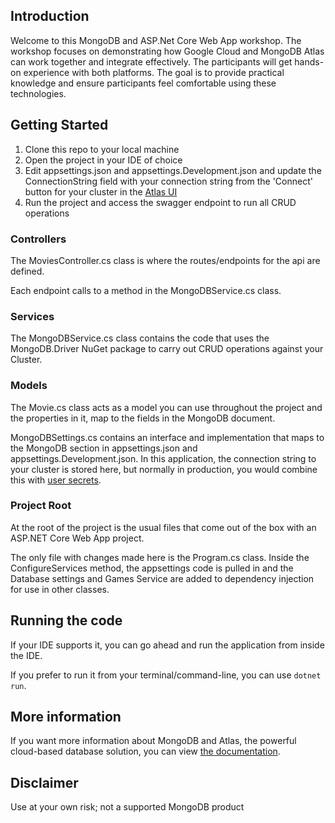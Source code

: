 ## Introduction

Welcome to this MongoDB and ASP.Net Core Web App workshop.
The workshop focuses on demonstrating how Google Cloud and MongoDB Atlas can work together and integrate effectively. The participants will get hands-on experience with both platforms.
The goal is to provide practical knowledge and ensure participants feel comfortable using these technologies.

## Getting Started

1. Clone this repo to your local machine
2. Open the project in your IDE of choice
3. Edit appsettings.json and appsettings.Development.json and update the ConnectionString field with your connection string from the 'Connect' button for your cluster in the [Atlas UI](https://cloud.mongodb.com)
4. Run the project and access the swagger endpoint to run all CRUD operations

### Controllers

The MoviesController.cs class is where the routes/endpoints for the api are defined.

Each endpoint calls to a method in the MongoDBService.cs class.

### Services

The MongoDBService.cs class contains the code that uses the MongoDB.Driver NuGet package to carry out CRUD operations against your Cluster.

### Models

The Movie.cs class acts as a model you can use throughout the project and the properties in it, map to the fields in the MongoDB document.

MongoDBSettings.cs contains an interface and implementation that maps to the MongoDB section in appsettings.json and appsettings.Development.json. In this application, the connection string to your cluster is stored here, but normally in production, you would combine this with [user secrets](https://docs.microsoft.com/en-us/aspnet/core/security/app-secrets?view=aspnetcore-5.0&tabs=windows).

### Project Root

At the root of the project is the usual files that come out of the box with an ASP.NET Core Web App project.

The only file with changes made here is the Program.cs class.
Inside the ConfigureServices method, the appsettings code is pulled in and the Database
settings and Games Service are added to dependency injection for use in other classes.

## Running the code

If your IDE supports it, you can go ahead and run the application from inside the IDE.

If you prefer to run it from your terminal/command-line, you can use `dotnet run`.

## More information

If you want more information about MongoDB and Atlas, the powerful cloud-based database solution, you can view
[the documentation](https://docs.atlas.mongodb.com/).

## Disclaimer

Use at your own risk; not a supported MongoDB product
